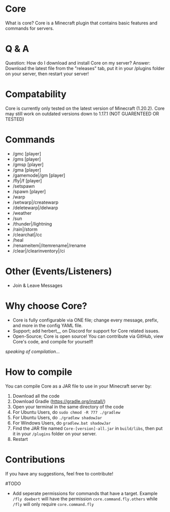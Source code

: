 # Core
What is core?
Core is a Minecraft plugin that contains basic features and commands for servers.

# Q & A
Question: How do I download and install Core on my server?
Answer: Download the latest file from the "releases" tab, put it in your /plugins folder on your server, then restart your server!

# Compatability
Core is currently only tested on the latest version of Minecraft (1.20.2). Core may still work on outdated versions down to 1.17.1 (NOT GUARENTEED OR TESTED)

# Commands
- /gmc [player]
- /gms [player]
- /gmsp [player]
- /gma [player]
- /gamemode|/gm <gamemode> [player]
- /fly|/f [player]
- /setspawn
- /spawn [player]
- /warp <warpname>
- /setwarp|/createwarp <warpName>
- /deletewarp|/delwarp <warpName>
- /weather <weather>
- /sun
- /thunder|/lightning
- /rain|/storm
- /clearchat|/cc
- /heal
- /renameitem|/itemrename|/rename <string>
- /clear|/clearinventory|/ci

# Other (Events/Listeners)
- Join & Leave Messages

# Why choose Core?
- Core is fully configurable via ONE file; change every message, prefix, and more in the config YAML file.
- Support; add herbert__ on Discord for support for Core related issues.
- Open-Source; Core is open source! You can contribute via GitHub, view Core's code, and compile for yourself!

*speaking of compilation...*

# How to compile
You can compile Core as a JAR file to use in your Minecraft server by:
1. Download all the code
2. Download Gradle (https://gradle.org/install/)
3. Open your terminal in the same directory of the code
4. For Ubuntu Users, do `sudo chmod -R 777 ./gradlew`
5. For Ubuntu Users, do `./gradlew shadowJar`
6. For Windows Users, do `gradlew.bat shadowJar`
7. Find the JAR file named `Core-[version]-all.jar` in `build/libs`, then put it in your `/plugins` folder on your server.
8. Restart

# Contributions
If you have any suggestions, feel free to contribute!

#TODO
- Add seperate permissions for commands that have a target. Example `/fly doebert` will have the permission `core.command.fly.others` while `/fly` will only require `core.command.fly`

